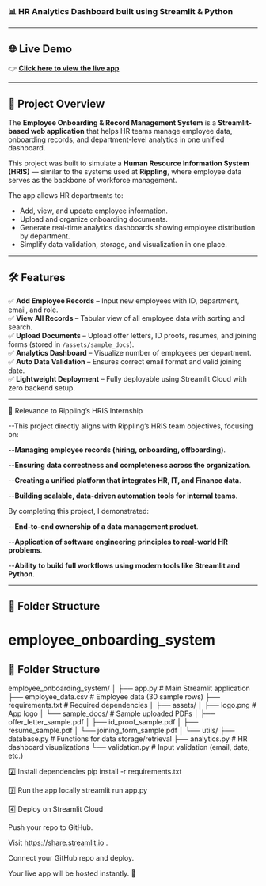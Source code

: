### 📊 HR Analytics Dashboard built using Streamlit & Python  

---

## 🌐 Live Demo  
👉 **[Click here to view the live app](https://saireddy81797-employee-onboarding-system-app-htdbmh.streamlit.app/)**  

---

## 🧩 Project Overview  

The **Employee Onboarding & Record Management System** is a **Streamlit-based web application** that helps HR teams manage employee data, onboarding records, and department-level analytics in one unified dashboard.  

This project was built to simulate a **Human Resource Information System (HRIS)** — similar to the systems used at **Rippling**, where employee data serves as the backbone of workforce management.  

The app allows HR departments to:  
- Add, view, and update employee information.  
- Upload and organize onboarding documents.  
- Generate real-time analytics dashboards showing employee distribution by department.  
- Simplify data validation, storage, and visualization in one place.  

---

## 🛠️ Features  

✅ **Add Employee Records** – Input new employees with ID, department, email, and role.  
✅ **View All Records** – Tabular view of all employee data with sorting and search.  
✅ **Upload Documents** – Upload offer letters, ID proofs, resumes, and joining forms (stored in `/assets/sample_docs`).  
✅ **Analytics Dashboard** – Visualize number of employees per department.  
✅ **Auto Data Validation** – Ensures correct email format and valid joining date.  
✅ **Lightweight Deployment** – Fully deployable using Streamlit Cloud with zero backend setup.  

---
💼 Relevance to Rippling’s HRIS Internship

--This project directly aligns with Rippling’s HRIS team objectives, focusing on:

--**Managing employee records (hiring, onboarding, offboarding)**.

--**Ensuring data correctness and completeness across the organization**.

--**Creating a unified platform that integrates HR, IT, and Finance data**.

--**Building scalable, data-driven automation tools for internal teams**.

By completing this project, I demonstrated:

--**End-to-end ownership of a data management product**.

--**Application of software engineering principles to real-world HR problems**.

--**Ability to build full workflows using modern tools like Streamlit and Python**.

---

## 📁 Folder Structure  

# employee_onboarding_system
## 📁 Folder Structure  

employee_onboarding_system/
│
├── app.py # Main Streamlit application
├── employee_data.csv # Employee data (30 sample rows)
├── requirements.txt # Required dependencies
│
├── assets/
│ ├── logo.png # App logo
│ └── sample_docs/ # Sample uploaded PDFs
│ ├── offer_letter_sample.pdf
│ ├── id_proof_sample.pdf
│ ├── resume_sample.pdf
│ └── joining_form_sample.pdf
│
└── utils/
├── database.py # Functions for data storage/retrieval
├── analytics.py # HR dashboard visualizations
└── validation.py # Input validation (email, date, etc.)

2️⃣ Install dependencies
pip install -r requirements.txt

3️⃣ Run the app locally
streamlit run app.py

4️⃣ Deploy on Streamlit Cloud

Push your repo to GitHub.

Visit https://share.streamlit.io
.

Connect your GitHub repo and deploy.

Your live app will be hosted instantly. 🎉


